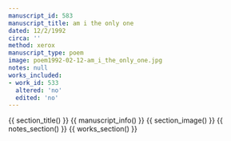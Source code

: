 ```yaml
---
manuscript_id: 583
manuscript_title: am i the only one
dated: 12/2/1992
circa: ''
method: xerox
manuscript_type: poem
image: poem1992-02-12-am_i_the_only_one.jpg
notes: null
works_included:
- work_id: 533
  altered: 'no'
  edited: 'no'
---
```


{{ section_title() }}
{{ manuscript_info() }}
{{ section_image() }}
{{ notes_section() }}
{{ works_section() }}
